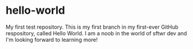 # hello-world
My first test repository.
This is my first branch in my first-ever GitHub respository, called Hello World. I am a noob in the world of sftwr dev and I'm looking forward to learning more!
